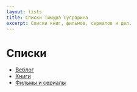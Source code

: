 ```yaml
---
layout: lists
title: Списки Тимура Суграрина
excerpt: Списки книг, фильмов, сериалов и дел.
---
```


# Списки

- [Веблог](/lists/weblog/)
- [Книги](/lists/books/)
- [Фильмы и сериалы](/lists/movies/)